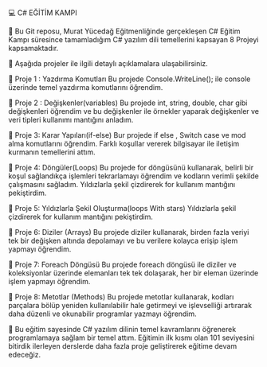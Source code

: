 ﻿💻 C# EĞİTİM KAMPI 

🚩 Bu Git reposu, Murat Yücedağ Eğitmenliğinde gerçekleşen C# Eğitim Kampı süresince tamamladığım C# yazılım dili temellerini kapsayan 8 Projeyi kapsamaktadır.

📌 Aşağıda projeler ile ilgili detaylı açıklamalara ulaşabilirsiniz.

📍 Proje 1 : Yazdırma Komutları
	Bu projede Console.WriteLine(); ile console üzerinde temel yazdırma komutlarını öğrendim.

📍 Proje 2 : Değişkenler(variables)
	Bu projede int, string, double, char gibi değişkenleri öğrendim ve bu değişkenler ile örnekler yaparak değişkenler ve veri tipleri kullanımı mantığını anladım.

📍 Proje 3: Karar Yapıları(if-else)
	Bur projede if else , Switch case ve mod alma komutlarını öğrendim. Farklı koşullar vererek bilgisayar ile iletişim kurmanın temellerini attım.

📍 Proje 4: Döngüler(Loops)
	Bu projede for döngüsünü kullanarak, belirli bir koşul sağlandıkça işlemleri tekrarlamayı öğrendim ve kodların verimli şekilde çalışmasını sağladım.
	Yıldızlarla şekil çizdirerek for kullanım mantığını pekiştirdim.

📍 Proje 5: Yıldızlarla Şekil Oluşturma(loops With stars)
	Yıldızlarla şekil çizdirerek for kullanım mantığını pekiştirdim.

📍 Proje 6: Diziler (Arrays)
Bu projede diziler kullanarak, birden fazla veriyi tek bir değişken altında depolamayı ve bu verilere kolayca erişip işlem yapmayı öğrendim.

📍 Proje 7: Foreach Döngüsü
Bu projede foreach döngüsü ile diziler ve koleksiyonlar üzerinde elemanları tek tek dolaşarak, her bir eleman üzerinde işlem yapmayı öğrendim.

📍 Proje 8: Metotlar (Methods)
Bu projede metotlar kullanarak, kodları parçalara bölüp yeniden kullanılabilir hale getirmeyi ve işlevselliği artırarak daha düzenli ve okunabilir programlar yazmayı öğrendim.


🌟 Bu eğitim sayesinde C# yazılım dilinin temel kavramlarını öğrenerek programlamaya sağlam bir temel attım. Eğitimin ilk kısmı olan 101 seviyesini bitirdik ilerleyen derslerde daha fazla proje geliştirerek eğitime devam edeceğiz.